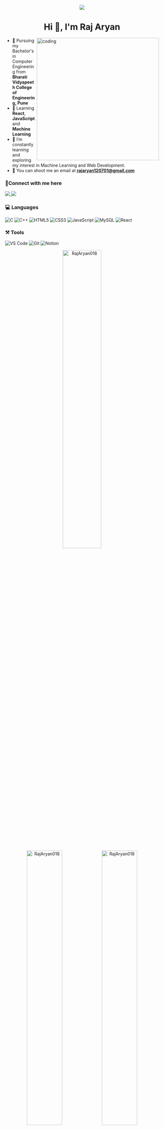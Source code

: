 <!-- ![header](https://capsule-render.vercel.app/api?type=waving&color=gradient&height=280&section=header&text=Hello%20Everybody&fontSize=60&animation=fadeIn) -->
<p align="center">
  <img src="https://capsule-render.vercel.app/api?type=waving&color=gradient&height=150&text=Hello%20Everybody&section=header&fontSize=50&animation=fadeIn"/>
</p>

<h1 align="center">Hi 👋, I'm Raj Aryan</h1>

<!-- <img align="right" alt="img" width="30%" src="https://cdn.dribbble.com/users/1162077/screenshots/3848914/programmer.gif"></img> -->
<img align="right" alt="coding" width="400" src="https://miro.medium.com/v2/resize:fit:1400/format:webp/1*qdAW1TjCN57h1lbuuzvchg.gif">

-  ⁠🏫 Pursuing my Bachelor's in Computer Engineering from **Bharati Vidyapeeth College of Engineering, Pune**
-  ⁠📖 Learning **React**, **JavaScript** and **Machine Learning**
-  ⁠🌱 I’m constantly learning and exploring my interest in Machine Learning and Web Development.
-  📧 ⁠You can shoot me an email at **rajaryan120701@gmail.com**


### 🤝Connect with me here
<!-- <p align="center"> -->
	
<a href="https://www.linkedin.com/in/rajaryan12/">
	<img src="https://img.shields.io/badge/LinkedIn-0077B5?style=for-the-badge&logo=linkedin&logoColor=white" />
</a>
  <a href="https://www.facebook.com/profile.php?id=100008265706184">
    <img src="https://img.shields.io/badge/Facebook-1877F2?style=for-the-badge&logo=facebook&logoColor=white" />
  </a>
<!--  </p> -->

### 💻 Languages

![C](https://img.shields.io/badge/C-00599C?style=for-the-badge&logo=c&logoColor=white)
![C++](https://img.shields.io/badge/C%2B%2B-00599C?style=for-the-badge&logo=c%2B%2B&logoColor=white)
![HTML5](https://img.shields.io/badge/HTML5-E34F26?style=for-the-badge&logo=html5&logoColor=white)
![CSS3](https://img.shields.io/badge/CSS3-1572B6?style=for-the-badge&logo=css3&logoColor=white)
![JavaScript](https://img.shields.io/badge/JavaScript-323330?style=for-the-badge&logo=javascript&logoColor=F7DF1E)
![MySQL](https://img.shields.io/badge/MySQL-00000F?style=for-the-badge&logo=mysql&logoColor=white)
![React](https://img.shields.io/badge/react-%2320232a.svg?style=for-the-badge&logo=react&logoColor=%2361DAFB)

### ⚒️ Tools

![VS Code](https://img.shields.io/badge/Visual_Studio_Code-0078D4?style=for-the-badge&logo=visual%20studio%20code&logoColor=white)
![Git](https://img.shields.io/badge/Git-F05032?style=for-the-badge&logo=git&logoColor=white)
![Notion](https://img.shields.io/badge/Notion-%23000000.svg?style=for-the-badge&logo=notion&logoColor=white)


<p align="center"><img width="50%" src="https://github-readme-stats.vercel.app/api/top-langs?username=rajaryan018&show_icons=true&locale=en&layout=compact&theme=radical" alt="RajAryan018"/></p>

<p align="center">
        <img width="48%" src="https://github-readme-stats.vercel.app/api?username=rajaryan018&show_icons=true&theme=tokyonight" alt="RajAryan018" />
	<img width="48%" src="https://github-readme-streak-stats.herokuapp.com/?user=rajaryan018&&theme=radical" alt="RajAryan018" />
</p>

[![](https://raw.githubusercontent.com/rajaryan018/templetes/master/profile-summary-card-output/radical/0-profile-details.svg)](https://github.com/vn7n24fzkq/github-profile-summary-cards)

<!--START_SECTION:waka-->
<!--END_SECTION:waka-->
<!-- ![Snake animation](https://github.com/utkarsh3128/utkarsh3128/blob/output/github-contribution-grid-snake.svg) -->
